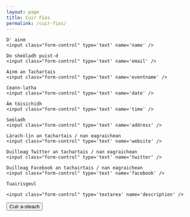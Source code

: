 ```yaml
---
layout: page
title: Cuir Fios
permalink: /cuir-fios/
---
```


<form action="https://getsimpleform.com/messages?form_api_token=a7f1c2224c700f1d8c64896757363f9a" method="post">
  <!-- the redirect_to is optional, the form will redirect to the referrer on submission -->
  <input type='hidden' name='redirect_to' value='{{ site.baseurl}}' />
  <!-- all your input fields here.... -->
  <div class="form-group">

    D' ainm
    <input class="form-control" type='text' name='name' />

    Do sheòladh puist-d
    <input class="form-control" type='text' name='email' />

    Ainm an Tachartais
    <input class="form-control" type='text' name='eventname' />

    Ceann-latha
    <input class="form-control" type='text' name='date' />

    Àm tòisichidh
    <input class="form-control" type='text' name='time' />

    Seòladh
    <input class="form-control" type='text' name='address' />

    Làrach-lìn an tachartais / nan eagraichean
    <input class="form-control" type='text' name='website' />

    Duilleag Twitter an tachartais / nan eagraichean
    <input class="form-control" type='text' name='twitter' />

    Duilleag Facebook an tachairtais / nan eagraichean
    <input class="form-control" type='text' name='facebook' />

    Tuairisgeul

    <input class="form-control" type='textarea' name='description' />

  </div>
  <input class="btn btn-primary" type='submit' value='Cuir a-steach' />
</form>
